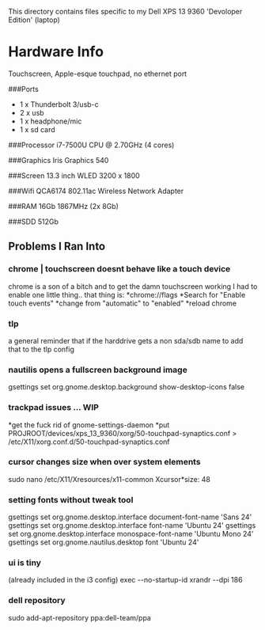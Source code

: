 This directory contains files specific to my Dell XPS 13 9360 'Devoloper Edition' (laptop)

Hardware Info
=============

Touchscreen, Apple-esque touchpad, no ethernet port

###Ports
 * 1 x Thunderbolt 3/usb-c
 * 2 x usb
 * 1 x headphone/mic
 * 1 x sd card

###Processor
i7-7500U CPU @ 2.70GHz (4 cores)

###Graphics
Iris Graphics 540

###Screen
13.3 inch WLED 3200 x 1800

###Wifi
QCA6174 802.11ac Wireless Network Adapter

###RAM
16Gb 1867MHz (2x 8Gb)

###SDD
512Gb



## Problems I Ran Into

### chrome | touchscreen doesnt behave like a touch device
chrome is a son of a bitch and to get the damn touchscreen working I had to enable one little thing.. that thing is:
*chrome://flags
*Search for "Enable touch events"
*change from "automatic" to "enabled"
*reload chrome

### tlp
a general reminder that if the harddrive gets a non sda/sdb name to add that to the tlp config

### nautilis opens a fullscreen background image
gsettings set org.gnome.desktop.background show-desktop-icons false


### trackpad issues ... WIP
*get the fuck rid of gnome-settings-daemon
*put PROJROOT/devices/xps_13_9360/xorg/50-touchpad-synaptics.conf > /etc/X11/xorg.conf.d/50-touchpad-synaptics.conf


### cursor changes size when over system elements
sudo nano /etc/X11/Xresources/x11-common
    Xcursor*size: 48

### setting fonts without tweak tool
gsettings set org.gnome.desktop.interface document-font-name 'Sans 24'
gsettings set org.gnome.desktop.interface font-name 'Ubuntu 24'
gsettings set org.gnome.desktop.interface monospace-font-name 'Ubuntu Mono 24'
gsettings set org.gnome.nautilus.desktop font 'Ubuntu 24'

### ui is tiny
(already included in the i3 config)
exec --no-startup-id xrandr --dpi 186

### dell repository
sudo add-apt-repository ppa:dell-team/ppa
